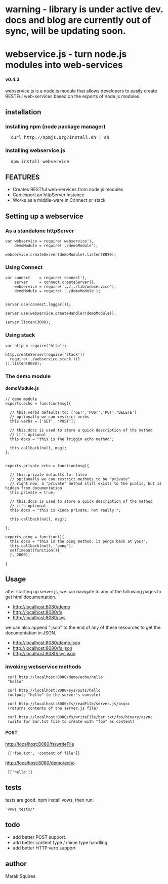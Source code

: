 # warning - library is under active dev. docs and blog are currently out of sync, will be updating soon.

# webservice.js - turn node.js modules into web-services
#### v0.4.3
webservice.js is a node.js module that allows developers to easily create RESTFul web-services based on the exports of node.js modules

## installation

### installing npm (node package manager)
<pre>
  curl http://npmjs.org/install.sh | sh
</pre>

### installing webservice.js
<pre>
  npm install webservice
</pre>

## FEATURES

- Creates RESTful web-services from node.js modules
- Can export an httpServer instance
- Works as a middle-ware in Connect or stack

## Setting up a webservice

### As a standalone httpServer

    var webservice = require('webservice'),
        demoModule = require('./demoModule');

    webservice.createServer(demoModule).listen(8080);

### Using Connect

    var connect    = require('connect'),
        server     = connect.createServer(),
        webservice = require('../../lib/webservice'),
        demoModule = require('../demoModule');


    server.use(connect.logger());

    server.use(webservice.createHandler(demoModule));

    server.listen(3000);

### Using stack

    var http = require('http');

    http.createServer(require('stack')(
      require('./webservice.stack')()
    )).listen(8080);



### The demo module

#### demoModule.js

    // demo module
    exports.echo = function(msg){

      // this.verbs defaults to: ['GET','POST','PUT','DELETE']
      // optionally we can restrict verbs
      this.verbs = ['GET', 'POST'];
  
      // this.docs is used to store a quick description of the method 
      // it's optional
      this.docs = "this is the friggin echo method";
  
      this.callback(null, msg);
    };


    exports.private_echo = function(msg){

      // this.private defaults to: false
      // optionally we can restrict methods to be "private"
      // right now, a "private" method still exists to the public, but is hidden from documentation
      this.private = true;

      // this.docs is used to store a quick description of the method 
      // it's optional
      this.docs = "this is kinda private, not really.";
  
      this.callback(null, msg);
  
    };

    exports.ping = function(){
      this.docs = "this is the ping method. it pongs back at you!";
      this.callback(null, 'pong');
      setTimeout(function(){
      }, 2000);

    }

## Usage

after starting up server.js, we can navigate to any of the following pages to get html documentation.

 - [http://localhost:8080/demo](http://localhost:8080/demo)
 - [http://localhost:8080/fs](http://localhost:8080/fs)
 - [http://localhost:8080/sys](http://localhost:8080/sys)

we can also append ".json" to the end of any of these resources to get the documentation in JSON. 

 - [http://localhost:8080/demo.json](http://localhost:8080/demo.json)
 - [http://localhost:8080/fs.json](http://localhost:8080/fs.json)
 - [http://localhost:8080/sys.json](http://localhost:8080/sys.json)

### invoking webservice methods

     curl http://localhost:8080/demo/echo/hello
     "hello"

     curl http://localhost:8080/sys/puts/hello
     (outputs "hello" to the server's console)

     curl http://localhost:8080/fs/readFile/server.js/async
     (returns contents of the server.js file)

     curl http://localhost:8080/fs/writeFile/bar.txt/foo/binary/async
     (waits for bar.txt file to create with "foo" as content)

#### POST

[http://localhost:8080/fs/writeFile](http://localhost:8080/fs/writeFile)

     {['foo.txt', 'content of file']}

[http://localhost:8080/demo/echo](http://localhost:8080/demo/echo)


     {['hello']}


## tests

tests are good. npm install vows, then run:

     vows tests/*

## todo

- add better POST support. 
- add better content type / mime type handling
- add better HTTP verb support

## author

Marak Squires